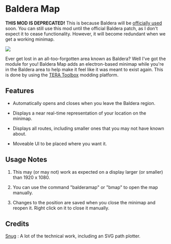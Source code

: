 # Baldera Map
**THIS MOD IS DEPRECATED!** This is because Baldera will be [officially used](https://playtera.co.kr/news/updates/492?page_from=1) soon.
You can still use this mod until the official Baldera patch, as I don't expect it to cease functionality. However, it will become redundant when we get a working minimap.

![](https://i.imgur.com/eNxqAcB.png)

Ever get lost in an all-too-forgotten area known as Baldera? Well I've got the module for you! Baldera Map adds an electron-based minimap while you're in the Baldera area to help make it feel like it was meant to exist again. This is done by using the [TERA Toolbox](https://github.com/tera-toolbox/tera-toolbox) modding platform.


## Features

* Automatically opens and closes when you leave the Baldera region.

* Displays a near real-time representation of your location on the minimap.

* Displays all routes, including smaller ones that you may not have known about.

* Moveable UI to be placed where you want it.


## Usage Notes

1. This may (or may not) work as expected on a display larger (or smaller) than 1920 x 1080.

2. You can use the command "balderamap" or "bmap" to open the map manually.

3. Changes to the position are saved when you close the minimap and reopen it. Right click on it to close it manually.


## Credits
[Snug](https://github.com/Snugglez) : A lot of the technical work, including an SVG path plotter.